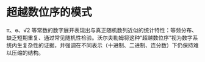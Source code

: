 # 超越数位序的模式

π、e、√2 等常数的数字展开表现出与真正随机数列近似的统计特性：等频分布、缺乏短期重复、通过常见随机性检验。沃尔夫勒姆将这种“超越数位序”视为数字系统内生复杂性的证据，并强调在不同表示（十进制、二进制、连分数）下仍保持难以压缩的结构。
